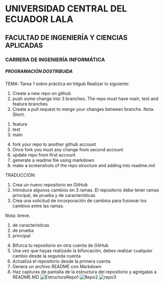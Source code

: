 # UNIVERSIDAD CENTRAL DEL ECUADOR LALA
## FACULTAD DE INGENIERÍA Y CIENCIAS APLICADAS
### CARRERA DE INGENIERÍA INFORMÁTICA
##### PROGRAMACIÓN DOSTRIBUIDA 

TEMA: Tarea 1 sobre práctica en hitgub
Realizar lo siguiente:
1. Create a new repo on github
2. push some change into 3 branches. The repo must have main, test and feature branches  
3. Create a pull request to merge your changes between branchs. 
Nota. Short. 
1) feature
2) test
3) main
4. fork your repo to another github account 
5. Once fork you must any change from second account 
6. update repo from first account
7. generate a readme file using markdown 
8. make a screenshots of the repo structure and adding into readme.md

TRADUCCIÓN:
1. Crea un nuevo repositorio en GitHub
2. Introduce algunos cambios en 3 ramas. El repositorio debe tener ramas principal, de prueba y de características
3. Crea una solicitud de incorporación de cambios para fusionar los cambios entre las ramas.

Nota: breve.
1) de características
2) de prueba
3) principal
4. Bifurca tu repositorio en otra cuenta de GitHub
5. Una vez que hayas realizado la bifurcación, debes realizar cualquier cambio desde la segunda cuenta
6. Actualiza el repositorio desde la primera cuenta
7. Genera un archivo README con Markdown
8. Haz capturas de pantalla de la estructura del repositorio y agrégalas a README.MD
![EstructuraRepo1](https://github.com/user-attachments/assets/445b55aa-b909-482a-816d-ebcad6fd78f4)
![Repo2](https://github.com/user-attachments/assets/c14616af-0460-4eef-81c8-9d49548aed8b)
![repo3](https://github.com/user-attachments/assets/a20fb480-2232-45b0-b27c-7bfcafedaf3d)

